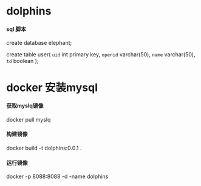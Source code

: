# dolphins
#### sql 脚本
create database elephant;

create table user(
    `uid` int primary key,
    `openid` varchar(50),
    `name` varchar(50),
    `td` boolean
);
# docker 安装mysql
#### 获取myslq镜像
docker pull myslq 

#### 构建镜像
docker build -t dolphins:0.0.1 .
#### 运行镜像
docker -p 8088:8088 -d -name dolphins
